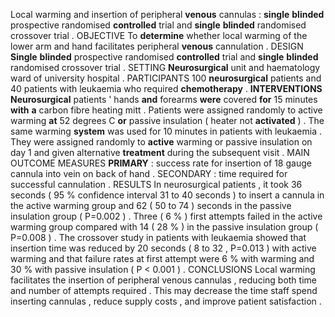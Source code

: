 Local warming and insertion of peripheral **venous** cannulas : **single** **blinded** prospective randomised **controlled** trial and **single** **blinded** randomised crossover trial . OBJECTIVE To **determine** whether local warming of the lower arm and hand facilitates peripheral **venous** cannulation . DESIGN **Single** **blinded** prospective randomised **controlled** trial and **single** **blinded** randomised crossover trial . SETTING **Neurosurgical** unit and haematology ward of university hospital . PARTICIPANTS 100 **neurosurgical** patients and 40 patients with leukaemia who required **chemotherapy** . **INTERVENTIONS** **Neurosurgical** patients ' hands **and** forearms **were** covered **for** 15 minutes **with** **a** carbon fibre heating mitt . Patients were assigned randomly to active warming **at** 52 degrees C **or** passive insulation ( heater not **activated** ) . The same warming **system** was used for 10 minutes in patients with leukaemia . They were assigned randomly to **active** warming or passive insulation on day 1 and given alternative **treatment** during the subsequent visit . MAIN OUTCOME MEASURES **PRIMARY** : success rate for insertion of 18 gauge cannula into vein on back of hand . SECONDARY : time required for successful cannulation . RESULTS In neurosurgical patients , it took 36 seconds ( 95 % confidence interval 31 to 40 seconds ) to insert a cannula in the active warming group and 62 ( 50 to 74 ) seconds in the passive insulation group ( P=0.002 ) . Three ( 6 % ) first attempts failed in the active warming group compared with 14 ( 28 % ) in the passive insulation group ( P=0.008 ) . The crossover study in patients with leukaemia showed that insertion time was reduced by 20 seconds ( 8 to 32 , P=0.013 ) with active warming and that failure rates at first attempt were 6 % with warming and 30 % with passive insulation ( P < 0.001 ) . CONCLUSIONS Local warming facilitates the insertion of peripheral venous cannulas , reducing both time and number of attempts required . This may decrease the time staff spend inserting cannulas , reduce supply costs , and improve patient satisfaction . 